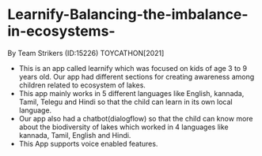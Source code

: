 # Learnify-Balancing-the-imbalance-in-ecosystems-
By Team Strikers (ID:15226) TOYCATHON[2021]

* This is an app called learnify which was focused on kids of age 3 to 9 years old. Our app had different sections for creating awareness among children related to ecosystem of lakes.
* This app mainly works in 5 different languages like English, kannada, Tamil, Telegu and Hindi so that the child can learn in its own local language. 
* Our app also had a chatbot(dialogflow) so that the child can know more about the biodiversity of lakes which worked in 4 languages like kannada, Tamil, English and Hindi.
* This App supports voice enabled features.

